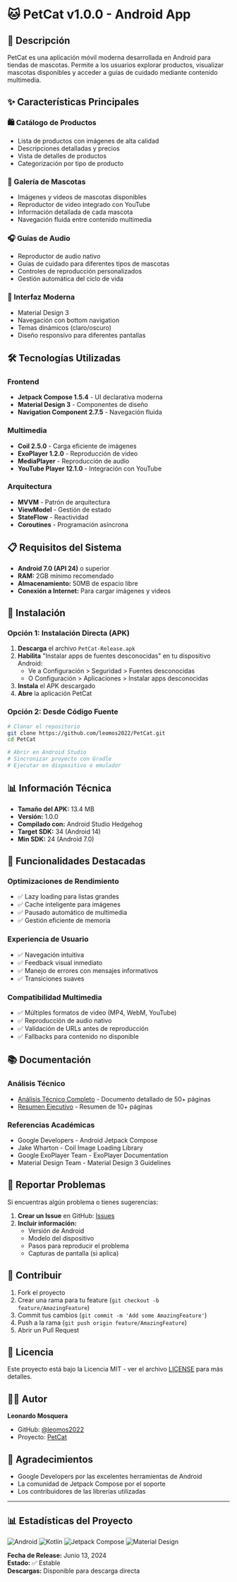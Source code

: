 # 🐱 PetCat v1.0.0 - Android App

## 📱 Descripción
PetCat es una aplicación móvil moderna desarrollada en Android para tiendas de mascotas. Permite a los usuarios explorar productos, visualizar mascotas disponibles y acceder a guías de cuidado mediante contenido multimedia.

## ✨ Características Principales

### 🛍️ Catálogo de Productos
- Lista de productos con imágenes de alta calidad
- Descripciones detalladas y precios
- Vista de detalles de productos
- Categorización por tipo de producto

### 🐾 Galería de Mascotas
- Imágenes y videos de mascotas disponibles
- Reproductor de video integrado con YouTube
- Información detallada de cada mascota
- Navegación fluida entre contenido multimedia

### 🎧 Guías de Audio
- Reproductor de audio nativo
- Guías de cuidado para diferentes tipos de mascotas
- Controles de reproducción personalizados
- Gestión automática del ciclo de vida

### 🎨 Interfaz Moderna
- Material Design 3
- Navegación con bottom navigation
- Temas dinámicos (claro/oscuro)
- Diseño responsivo para diferentes pantallas

## 🛠️ Tecnologías Utilizadas

### Frontend
- **Jetpack Compose 1.5.4** - UI declarativa moderna
- **Material Design 3** - Componentes de diseño
- **Navigation Component 2.7.5** - Navegación fluida

### Multimedia
- **Coil 2.5.0** - Carga eficiente de imágenes
- **ExoPlayer 1.2.0** - Reproducción de video
- **MediaPlayer** - Reproducción de audio
- **YouTube Player 12.1.0** - Integración con YouTube

### Arquitectura
- **MVVM** - Patrón de arquitectura
- **ViewModel** - Gestión de estado
- **StateFlow** - Reactividad
- **Coroutines** - Programación asíncrona

## 📋 Requisitos del Sistema

- **Android 7.0 (API 24)** o superior
- **RAM:** 2GB mínimo recomendado
- **Almacenamiento:** 50MB de espacio libre
- **Conexión a Internet:** Para cargar imágenes y videos

## 🚀 Instalación

### Opción 1: Instalación Directa (APK)
1. **Descarga** el archivo `PetCat-Release.apk`
2. **Habilita** "Instalar apps de fuentes desconocidas" en tu dispositivo Android:
   - Ve a Configuración > Seguridad > Fuentes desconocidas
   - O Configuración > Aplicaciones > Instalar apps desconocidas
3. **Instala** el APK descargado
4. **Abre** la aplicación PetCat

### Opción 2: Desde Código Fuente
```bash
# Clonar el repositorio
git clone https://github.com/leomos2022/PetCat.git
cd PetCat

# Abrir en Android Studio
# Sincronizar proyecto con Gradle
# Ejecutar en dispositivo o emulador
```

## 📊 Información Técnica

- **Tamaño del APK:** 13.4 MB
- **Versión:** 1.0.0
- **Compilado con:** Android Studio Hedgehog
- **Target SDK:** 34 (Android 14)
- **Min SDK:** 24 (Android 7.0)

## 🎯 Funcionalidades Destacadas

### Optimizaciones de Rendimiento
- ✅ Lazy loading para listas grandes
- ✅ Cache inteligente para imágenes
- ✅ Pausado automático de multimedia
- ✅ Gestión eficiente de memoria

### Experiencia de Usuario
- ✅ Navegación intuitiva
- ✅ Feedback visual inmediato
- ✅ Manejo de errores con mensajes informativos
- ✅ Transiciones suaves

### Compatibilidad Multimedia
- ✅ Múltiples formatos de video (MP4, WebM, YouTube)
- ✅ Reproducción de audio nativo
- ✅ Validación de URLs antes de reproducción
- ✅ Fallbacks para contenido no disponible

## 📚 Documentación

### Análisis Técnico
- [Análisis Técnico Completo](Analisis_Tecnico_FiruCat.md) - Documento detallado de 50+ páginas
- [Resumen Ejecutivo](Resumen_Ejecutivo_FiruCat.md) - Resumen de 10+ páginas

### Referencias Académicas
- Google Developers - Android Jetpack Compose
- Jake Wharton - Coil Image Loading Library
- Google ExoPlayer Team - ExoPlayer Documentation
- Material Design Team - Material Design 3 Guidelines

## 🐛 Reportar Problemas

Si encuentras algún problema o tienes sugerencias:

1. **Crear un Issue** en GitHub: [Issues](https://github.com/leomos2022/PetCat/issues)
2. **Incluir información:**
   - Versión de Android
   - Modelo del dispositivo
   - Pasos para reproducir el problema
   - Capturas de pantalla (si aplica)

## 🤝 Contribuir

1. Fork el proyecto
2. Crear una rama para tu feature (`git checkout -b feature/AmazingFeature`)
3. Commit tus cambios (`git commit -m 'Add some AmazingFeature'`)
4. Push a la rama (`git push origin feature/AmazingFeature`)
5. Abrir un Pull Request

## 📄 Licencia

Este proyecto está bajo la Licencia MIT - ver el archivo [LICENSE](LICENSE) para más detalles.

## 👨‍💻 Autor

**Leonardo Mosquera**
- GitHub: [@leomos2022](https://github.com/leomos2022)
- Proyecto: [PetCat](https://github.com/leomos2022/PetCat)

## 🙏 Agradecimientos

- Google Developers por las excelentes herramientas de Android
- La comunidad de Jetpack Compose por el soporte
- Los contribuidores de las librerías utilizadas

---

## 📊 Estadísticas del Proyecto

![Android](https://img.shields.io/badge/Android-3DDC84?style=for-the-badge&logo=android&logoColor=white)
![Kotlin](https://img.shields.io/badge/Kotlin-0095D5?&style=for-the-badge&logo=kotlin&logoColor=white)
![Jetpack Compose](https://img.shields.io/badge/Jetpack%20Compose-4285F4?style=for-the-badge&logo=jetpack-compose&logoColor=white)
![Material Design](https://img.shields.io/badge/Material%20Design-757575?style=for-the-badge&logo=material-design&logoColor=white)

**Fecha de Release:** Junio 13, 2024  
**Estado:** ✅ Estable  
**Descargas:** Disponible para descarga directa 